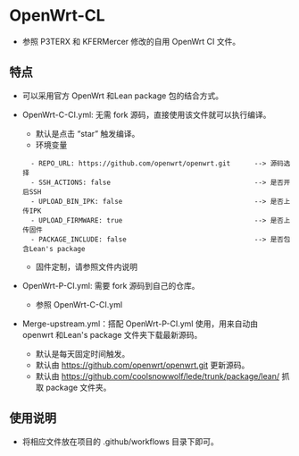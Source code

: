 # OpenWrt-CL
- 参照 P3TERX 和 KFERMercer 修改的自用 OpenWrt CI 文件。

## 特点
- 可以采用官方 OpenWrt 和Lean package 包的结合方式。
- OpenWrt-C-CI.yml: 无需 fork 源码，直接使用该文件就可以执行编译。
  - 默认是点击 “star” 触发编译。
  - 环境变量
  ```
    - REPO_URL: https://github.com/openwrt/openwrt.git      --> 源码选择
    - SSH_ACTIONS: false                                    --> 是否开启SSH
    - UPLOAD_BIN_IPK: false                                 --> 是否上传IPK
    - UPLOAD_FIRMWARE: true                                 --> 是否上传固件
    - PACKAGE_INCLUDE: false                                --> 是否包含Lean's package
  ```
   - 固件定制，请参照文件内说明
  
- OpenWrt-P-CI.yml: 需要 fork 源码到自己的仓库。
  - 参照 OpenWrt-C-CI.yml
- Merge-upstream.yml：搭配 OpenWrt-P-CI.yml 使用，用来自动由 openwrt 和Lean's package 文件夹下载最新源码。
  - 默认是每天固定时间触发。
  - 默认由 https://github.com/openwrt/openwrt.git 更新源码。
  - 默认由 https://github.com/coolsnowwolf/lede/trunk/package/lean/ 抓取 package 文件夹。
 
## 使用说明
 - 将相应文件放在项目的 .github/workflows 目录下即可。
